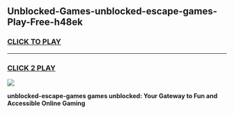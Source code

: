 
## Unblocked-Games-unblocked-escape-games-Play-Free-h48ek
<h3>
<a href="https://premium76.site?title=unblocked-escape-games&ref=09A">CLICK TO PLAY</a></h3>
<hr>

<h3>
<a href="https://premium76.site?title=unblocked-escape-games&ref=09A">CLICK 2 PLAY</a>
  
</h3>

<a href="https://premium76.site?title=unblocked-escape-games&ref=09A"><img src="https://clearcache.store/games.png"></a>


**unblocked-escape-games games unblocked: Your Gateway to Fun and Accessible Online Gaming**
